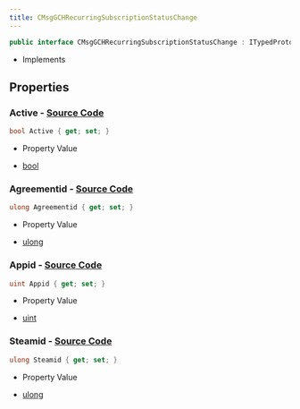 ```yaml
---
title: CMsgGCHRecurringSubscriptionStatusChange
---
```


```csharp
public interface CMsgGCHRecurringSubscriptionStatusChange : ITypedProtobuf<CMsgGCHRecurringSubscriptionStatusChange>, INativeHandle
```

- Implements

## Properties

### **Active** - [Source Code](https://github.com/swiftly-solution/swiftlys2/blob/main/managed/src/SwiftlyS2.Generated/Protobufs/Interfaces/CMsgGCHRecurringSubscriptionStatusChange.cs#L22)

```csharp
bool Active { get; set; }
```

- Property Value

- [bool](https://learn.microsoft.com/dotnet/api/system.boolean)

### **Agreementid** - [Source Code](https://github.com/swiftly-solution/swiftlys2/blob/main/managed/src/SwiftlyS2.Generated/Protobufs/Interfaces/CMsgGCHRecurringSubscriptionStatusChange.cs#L19)

```csharp
ulong Agreementid { get; set; }
```

- Property Value

- [ulong](https://learn.microsoft.com/dotnet/api/system.uint64)

### **Appid** - [Source Code](https://github.com/swiftly-solution/swiftlys2/blob/main/managed/src/SwiftlyS2.Generated/Protobufs/Interfaces/CMsgGCHRecurringSubscriptionStatusChange.cs#L16)

```csharp
uint Appid { get; set; }
```

- Property Value

- [uint](https://learn.microsoft.com/dotnet/api/system.uint32)

### **Steamid** - [Source Code](https://github.com/swiftly-solution/swiftlys2/blob/main/managed/src/SwiftlyS2.Generated/Protobufs/Interfaces/CMsgGCHRecurringSubscriptionStatusChange.cs#L13)

```csharp
ulong Steamid { get; set; }
```

- Property Value

- [ulong](https://learn.microsoft.com/dotnet/api/system.uint64)

